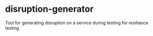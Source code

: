 # disruption-generator
Tool for generating disruption on a service during testing for resiliance testing
